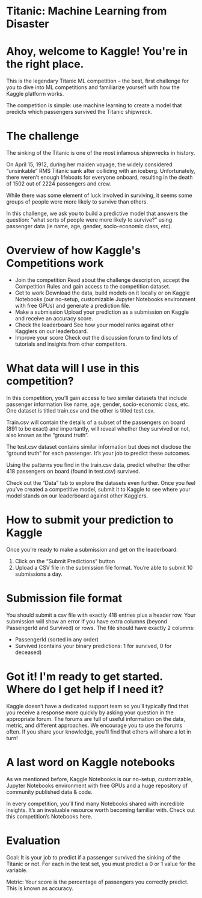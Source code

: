 # Titanic: Machine Learning from Disaster

# Ahoy, welcome to Kaggle! You're in the right place.
This is the legendary Titanic ML competition – the best, first challenge for you to dive into ML competitions and familiarize yourself with how the Kaggle platform works.

The competition is simple: use machine learning to create a model that predicts which passengers survived the Titanic shipwreck.

# The challenge
The sinking of the Titanic is one of the most infamous shipwrecks in history.

On April 15, 1912, during her maiden voyage, the widely considered “unsinkable” RMS Titanic sank after colliding with an iceberg. Unfortunately, there weren’t enough lifeboats for everyone onboard, resulting in the death of 1502 out of 2224 passengers and crew.

While there was some element of luck involved in surviving, it seems some groups of people were more likely to survive than others.

In this challenge, we ask you to build a predictive model that answers the question: “what sorts of people were more likely to survive?” using passenger data (ie name, age, gender, socio-economic class, etc).

# Overview of how Kaggle's Competitions work
- Join the competition
  Read about the challenge description, accept the Competition Rules and gain access to the competition dataset.
- Get to work
  Download the data, build models on it locally or on Kaggle Notebooks (our no-setup, customizable Jupyter Notebooks environment with free GPUs) and generate a prediction file.
- Make a submission
  Upload your prediction as a submission on Kaggle and receive an accuracy score.
- Check the leaderboard
  See how your model ranks against other Kagglers on our leaderboard.
- Improve your score
  Check out the discussion forum to find lots of tutorials and insights from other competitors.

# What data will I use in this competition?
In this competition, you’ll gain access to two similar datasets that include passenger information like name, age, gender, socio-economic class, etc. One dataset is titled train.csv and the other is titled test.csv.

Train.csv will contain the details of a subset of the passengers on board (891 to be exact) and importantly, will reveal whether they survived or not, also known as the “ground truth”.

The test.csv dataset contains similar information but does not disclose the “ground truth” for each passenger. It’s your job to predict these outcomes.

Using the patterns you find in the train.csv data, predict whether the other 418 passengers on board (found in test.csv) survived.

Check out the “Data” tab to explore the datasets even further. Once you feel you’ve created a competitive model, submit it to Kaggle to see where your model stands on our leaderboard against other Kagglers.

# How to submit your prediction to Kaggle
Once you’re ready to make a submission and get on the leaderboard:
1) Click on the “Submit Predictions” button
2) Upload a CSV file in the submission file format. You’re able to submit 10 submissions a day.

# Submission file format
You should submit a csv file with exactly 418 entries plus a header row. Your submission will show an error if you have extra columns (beyond PassengerId and Survived) or rows. The file should have exactly 2 columns:
- PassengerId (sorted in any order)
- Survived (contains your binary predictions: 1 for survived, 0 for deceased)

# Got it! I'm ready to get started. Where do I get help if I need it?
Kaggle doesn’t have a dedicated support team so you’ll typically find that you receive a response more quickly by asking your question in the appropriate forum. The forums are full of useful information on the data, metric, and different approaches. We encourage you to use the forums often. If you share your knowledge, you'll find that others will share a lot in turn!

# A last word on Kaggle notebooks
As we mentioned before, Kaggle Notebooks is our no-setup, customizable, Jupyter Notebooks environment with free GPUs and a huge repository of community published data & code.

In every competition, you’ll find many Notebooks shared with incredible insights. It’s an invaluable resource worth becoming familiar with. Check out this competition’s Notebooks here.

# Evaluation
Goal:
It is your job to predict if a passenger survived the sinking of the Titanic or not. For each in the test set, you must predict a 0 or 1 value for the variable.

Metric:
Your score is the percentage of passengers you correctly predict. This is known as accuracy.
